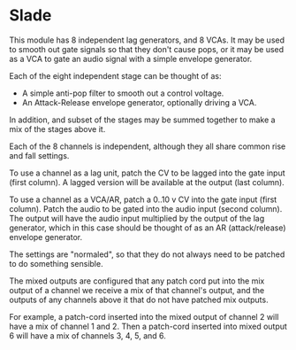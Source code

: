 # Slade

This module has 8 independent lag generators, and 8 VCAs. It may be used to smooth out gate signals so that they don't cause pops, or it may be used as a VCA to gate an audio signal with a simple envelope generator.

Each of the eight independent stage can be thought of as:

* A simple anti-pop filter to smooth out a control voltage.
* An Attack-Release envelope generator, optionally driving a VCA.

In addition, and subset of the stages may be summed together to make a mix of the stages above it.

Each of the 8 channels is independent, although they all share common rise and fall settings.

To use a channel as a lag unit, patch the CV to be lagged into the gate input (first column). A lagged version will be available at the output (last column).

To use a channel as a VCA/AR, patch a 0..10 v CV into the gate input (first column). Patch the audio to be gated into the audio input (second column). The output will have the audio input multiplied by the output of the lag generator, which in this case should be thought of as an AR (attack/release) envelope generator.

The settings are "normaled", so that they do not always need to be patched to do something sensible.

The mixed outputs are configured that any patch cord put into the mix output of a channel we receive a mix of that channel's output, and the outputs of any channels above it that do not have patched mix outputs.

For example, a patch-cord inserted into the mixed output of channel 2 will have a mix of channel 1 and 2. Then a patch-cord inserted into mixed output 6 will have a mix of channels 3, 4, 5, and 6.